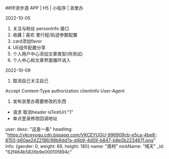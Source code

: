 ##环浙步道  APP | H5 | 小程序 | 浙里办

2022-10-05
1. 关注与粉丝  personInfo 接口
2. 收藏 | 喜欢 里行程/轨迹参数配置
3. card添加favor
4. UE组件配置分享
5. 个人用户中心添加文章类型(待测试)
6. 个人中心和文章界面循环进入

2022-10-09
1. 取消自己关注自己


Accept
Content-Type
authorization
clientinfo
User-Agent


1. 发布浙里办需要修改的东西
- 请求 取消header isTestUrl:"1"
- 单点登录修改回调地址



user:
desc: "这是一条"
headImg: "https://vkceyugu.cdn.bspapp.com/VKCEYUGU-996909cb-e5ca-4be8-8150-b60ae2422186/98b9dd7a-d4b9-4d59-b847-b8e0b223467f.png"
info: {gender: 0, weight: 68, height: 180}
name: "周柯"
nickName: "晴天"
_id: "62f464b5826b9e00010f894c"